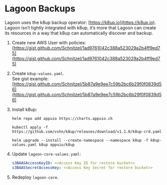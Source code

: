 # Lagoon Backups

Lagoon uses the k8up backup operator: [https://k8up.io](https://k8up.io). Lagoon isn’t tightly integrated with k8up, it’s more that Lagoon can create its resources in a way that k8up can automatically discover and backup.

1. Create new AWS User with policies: [https://gist.github.com/Schnitzel/1ad9761042c388a523029a2b4ff9ed75](https://gist.github.com/Schnitzel/1ad9761042c388a523029a2b4ff9ed75)
2. Create `k8up-values.yaml`.\
   See gist example: [https://gist.github.com/Schnitzel/5b87a9e9ee7c59b2bc6b29f0f0839d56](https://gist.github.com/Schnitzel/5b87a9e9ee7c59b2bc6b29f0f0839d56)
3. Install k8up:

    `helm repo add appuio https://charts.appuio.ch`

    `kubectl apply -f https://github.com/vshn/k8up/releases/download/v1.1.0/k8up-crd.yaml`

    `helm upgrade --install --create-namespace --namespace k8up -f k8up-values.yaml k8up appuio/k8up`

4. Update `lagoon-core-values.yaml`:

      ```yaml title="lagoon-core-values.yaml"
      s3BAASAccessKeyID: <<Access Key ID for restore bucket>>
      s3BAASSecretAccessKey: <<Access Key Secret for restore bucket>>
      ```

5. Redeploy `lagoon-core`.
